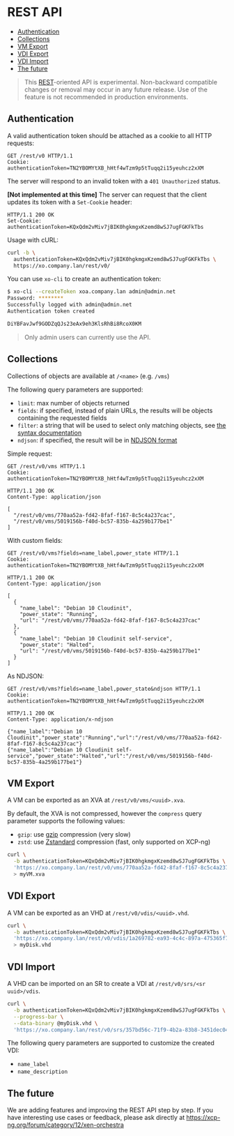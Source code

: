 # REST API <!-- omit in toc -->

- [Authentication](#authentication)
- [Collections](#collections)
- [VM Export](#vm-export)
- [VDI Export](#vdi-export)
- [VDI Import](#vdi-import)
- [The future](#the-future)

> This [REST](https://en.wikipedia.org/wiki/Representational_state_transfer)-oriented API is experimental. Non-backward compatible changes or removal may occur in any future release. Use of the feature is not recommended in production environments.

## Authentication

A valid authentication token should be attached as a cookie to all HTTP
requests:

```http
GET /rest/v0 HTTP/1.1
Cookie: authenticationToken=TN2YBOMYtXB_hHtf4wTzm9p5tTuqq2i15yeuhcz2xXM
```

The server will respond to an invalid token with a `401 Unauthorized` status.

**[Not implemented at this time]** The server can request that the client updates its token with a `Set-Cookie` header:

```http
HTTP/1.1 200 OK
Set-Cookie: authenticationToken=KQxQdm2vMiv7jBIK0hgkmgxKzemd8wSJ7ugFGKFkTbs
```

Usage with cURL:

```bash
curl -b \
  authenticationToken=KQxQdm2vMiv7jBIK0hgkmgxKzemd8wSJ7ugFGKFkTbs \
  https://xo.company.lan/rest/v0/
```

You can use `xo-cli` to create an authentication token:

```bash
$ xo-cli --createToken xoa.company.lan admin@admin.net
Password: ********
Successfully logged with admin@admin.net
Authentication token created

DiYBFavJwf9GODZqQJs23eAx9eh3KlsRhBi8RcoX0KM
```

> Only admin users can currently use the API.

## Collections

Collections of objects are available at `/<name>` (e.g. `/vms`)

The following query parameters are supported:

- `limit`: max number of objects returned
- `fields`: if specified, instead of plain URLs, the results will be objects containing the requested fields
- `filter`: a string that will be used to select only matching objects, see [the syntax documentation](https://xen-orchestra.com/docs/manage_infrastructure.html#live-filter-search)
- `ndjson`: if specified, the result will be in [NDJSON format](http://ndjson.org/)

Simple request:

```http
GET /rest/v0/vms HTTP/1.1
Cookie: authenticationToken=TN2YBOMYtXB_hHtf4wTzm9p5tTuqq2i15yeuhcz2xXM

HTTP/1.1 200 OK
Content-Type: application/json

[
  "/rest/v0/vms/770aa52a-fd42-8faf-f167-8c5c4a237cac",
  "/rest/v0/vms/5019156b-f40d-bc57-835b-4a259b177be1"
]
```

With custom fields:

```
GET /rest/v0/vms?fields=name_label,power_state HTTP/1.1
Cookie: authenticationToken=TN2YBOMYtXB_hHtf4wTzm9p5tTuqq2i15yeuhcz2xXM

HTTP/1.1 200 OK
Content-Type: application/json

[
  {
    "name_label": "Debian 10 Cloudinit",
    "power_state": "Running",
    "url": "/rest/v0/vms/770aa52a-fd42-8faf-f167-8c5c4a237cac"
  },
  {
    "name_label": "Debian 10 Cloudinit self-service",
    "power_state": "Halted",
    "url": "/rest/v0/vms/5019156b-f40d-bc57-835b-4a259b177be1"
  }
]
```

As NDJSON:

```http
GET /rest/v0/vms?fields=name_label,power_state&ndjson HTTP/1.1
Cookie: authenticationToken=TN2YBOMYtXB_hHtf4wTzm9p5tTuqq2i15yeuhcz2xXM

HTTP/1.1 200 OK
Content-Type: application/x-ndjson

{"name_label":"Debian 10 Cloudinit","power_state":"Running","url":"/rest/v0/vms/770aa52a-fd42-8faf-f167-8c5c4a237cac"}
{"name_label":"Debian 10 Cloudinit self-service","power_state":"Halted","url":"/rest/v0/vms/5019156b-f40d-bc57-835b-4a259b177be1"}
```

## VM Export

A VM can be exported as an XVA at `/rest/v0/vms/<uuid>.xva`.

By default, the XVA is not compressed, however the `compress` query parameter supports the following values:

- `gzip`: use [gzip](https://en.wikipedia.org/wiki/Gzip) compression (very slow)
- `zstd`: use [Zstandard](https://en.wikipedia.org/wiki/Zstd) compression (fast, only supported on XCP-ng)

```bash
curl \
  -b authenticationToken=KQxQdm2vMiv7jBIK0hgkmgxKzemd8wSJ7ugFGKFkTbs \
  'https://xo.company.lan/rest/v0/vms/770aa52a-fd42-8faf-f167-8c5c4a237cac.xva?compress=zstd' \
  > myVM.xva
```

## VDI Export

A VM can be exported as an VHD at `/rest/v0/vdis/<uuid>.vhd`.

```bash
curl \
  -b authenticationToken=KQxQdm2vMiv7jBIK0hgkmgxKzemd8wSJ7ugFGKFkTbs \
  'https://xo.company.lan/rest/v0/vdis/1a269782-ea93-4c4c-897a-475365f7b674.vhd' \
  > myDisk.vhd
```

## VDI Import

A VHD can be imported on an SR to create a VDI at `/rest/v0/srs/<sr uuid>/vdis`.

```bash
curl \
  -b authenticationToken=KQxQdm2vMiv7jBIK0hgkmgxKzemd8wSJ7ugFGKFkTbs \
  --progress-bar \
  --data-binary @myDisk.vhd \
  'https://xo.company.lan/rest/v0/srs/357bd56c-71f9-4b2a-83b8-3451dec04b8f/vdis'
```

The following query parameters are supported to customize the created VDI:

- `name_label`
- `name_description`

## The future

We are adding features and improving the REST API step by step. If you have interesting use cases or feedback, please ask directly at <https://xcp-ng.org/forum/category/12/xen-orchestra>
